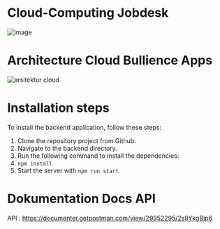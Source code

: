 # Cloud-Computing Jobdesk

![image](https://github.com/Sudirman-SK1B/Capstone-Project-Bullience-Apps/assets/76098726/db56ba4d-853c-4b65-907d-69433ca06fec)




# Architecture Cloud Bullience Apps

![arsitektur cloud](https://github.com/Sudirman-SK1B/Capstone-Project-Bullience-Apps/assets/76098726/a388d4fe-8b1b-41d4-9a83-11e8357b0969)

# Installation steps

To install the backend application, follow these steps:
1. Clone the repository project from Github.
2. Navigate to the backend directory.
3. Run the following command to install the dependencies:
4. `npm install`
5. Start the server with `npm run start`


# Dokumentation Docs API
API : https://documenter.getpostman.com/view/29952295/2s9YkgBjp6
